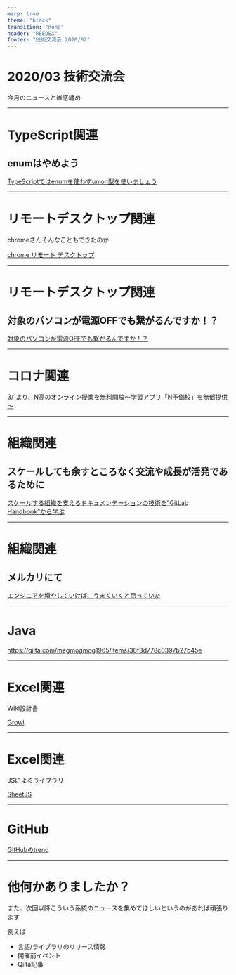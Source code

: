 ```yaml
---
marp: true
theme: "black"
transition: "none"
header: "REEDEX"
footer: "技術交流会 2020/02"
---
```


# 2020/03 技術交流会

今月のニュースと雑感纏め

---


# TypeScript関連
## enumはやめよう
[TypeScriptではenumを使わずunion型を使いましょう](https://www.kabuku.co.jp/developers/good-bye-typescript-enum)

---

# リモートデスクトップ関連

chromeさんそんなこともできたのか

[chrome リモート デスクトップ](https://remotedesktop.google.com/home)

---

# リモートデスクトップ関連
## 対象のパソコンが電源OFFでも繋がるんですか！？

[対象のパソコンが電源OFFでも繋がるんですか！？](https://gigazine.net/news/20200216-ipmi/)

---

# コロナ関連

[3/1より、N高のオンライン授業を無料開放～学習アプリ「N予備校」を無償提供～](https://nnn.ed.jp/news/blog/archives/10023.html)

---

# 組織関連

## スケールしても余すところなく交流や成長が活発であるために

[スケールする組織を支えるドキュメンテーションの技術を”GitLab Handbook”から学ぶ](https://note.com/takahiroanno/n/n62b962e021d6)

---

# 組織関連
## メルカリにて
[エンジニアを増やしていけば、うまくいくと思っていた](https://logmi.jp/tech/articles/322197)


---

# Java

https://qiita.com/megmogmog1965/items/36f3d778c0397b27b45e

---

# Excel関連

Wiki設計書

[Growi](https://qiita.com/gakuri/items/93b06fb47eb538d2e447)

---

# Excel関連

JSによるライブラリ

[SheetJS](https://github.com/SheetJS/sheetjs)


---

# GitHub


[GitHubのtrend](https://github.com/trending)

---

# 他何かありましたか？

また、次回以降こういう系統のニュースを集めてほしいというのがあれば頑張ります


例えば
* 言語/ライブラリのリリース情報
* 開催前イベント
* Qiita記事
